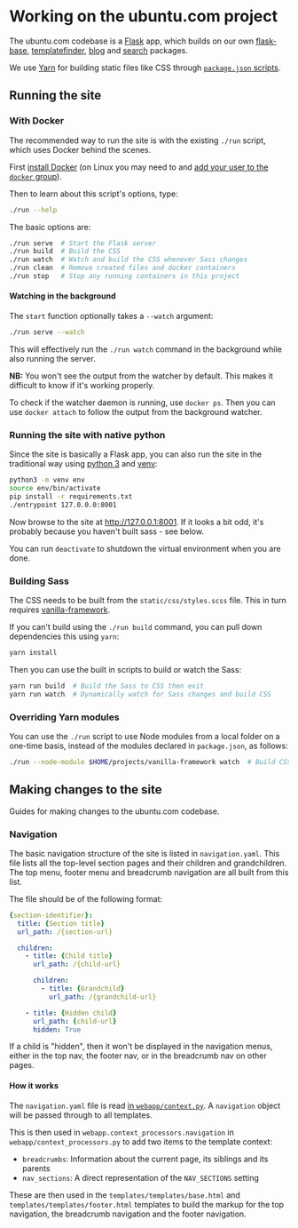 # Working on the ubuntu.com project

The ubuntu.com codebase is a [Flask](https://flask.palletsprojects.com/) app, which builds on our own [flask-base](https://pypi.org/project/canonicalwebteam.flask-base/), [templatefinder](https://pypi.org/project/canonicalwebteam.templatefinder/), [blog](https://pypi.org/project/canonicalwebteam.blog/) and [search](https://pypi.org/project/canonicalwebteam.search/) packages.

We use [Yarn](https://yarnpkg.com/lang/en/) for building static files like CSS through [`package.json` scripts](https://yarnpkg.com/lang/en/docs/package-json/#toc-scripts).

## Running the site

### With Docker

The recommended way to run the site is with the existing `./run` script, which uses Docker behind the scenes.

First [install Docker](https://docs.docker.com/engine/installation/) (on Linux you may need to and [add your user to the `docker` group](https://docs.docker.com/engine/installation/linux/linux-postinstall/)).

Then to learn about this script's options, type:

``` bash
./run --help
```

The basic options are:

``` bash
./run serve  # Start the Flask server
./run build  # Build the CSS
./run watch  # Watch and build the CSS whenever Sass changes
./run clean  # Remove created files and docker containers
./run stop   # Stop any running containers in this project

```

#### Watching in the background

The `start` function optionally takes a `--watch` argument:

``` bash
./run serve --watch
```

This will effectively run the `./run watch` command in the background while also running the server.

**NB:** You won't see the output from the watcher by default. This makes it difficult to know if it's working properly.

To check if the watcher daemon is running, use `docker ps`. Then you can use `docker attach` to follow the output from the background watcher.

### Running the site with native python

Since the site is basically a Flask app, you can also run the site in the traditional way using [python 3](https://docs.python.org/3/) and [venv](https://docs.python.org/3/library/venv.html?highlight=venv#module-venv):

``` bash
python3 -m venv env
source env/bin/activate
pip install -r requirements.txt
./entrypoint 127.0.0.0:8001
```

Now browse to the site at <http://127.0.0.1:8001>. If it looks a bit odd, it's probably because you haven't built sass - see below.

You can run `deactivate` to shutdown the virtual environment when you are done.

### Building Sass

The CSS needs to be built from the `static/css/styles.scss` file. This in turn requires [vanilla-framework](https://github.com/canonical-web-and-design/vanilla-framework).

If you can't build using the `./run build` command, you can pull down dependencies this using `yarn`:

``` bash
yarn install
```

Then you can use the built in scripts to build or watch the Sass:

``` bash
yarn run build  # Build the Sass to CSS then exit
yarn run watch  # Dynamically watch for Sass changes and build CSS
```

### Overriding Yarn modules

You can use the `./run` script to use Node modules from a local folder on a one-time basis, instead of the modules declared in `package.json`, as follows:

``` bash
./run --node-module $HOME/projects/vanilla-framework watch  # Build CSS dynamically, using a local version of vanilla-framework
```

## Making changes to the site

Guides for making changes to the ubuntu.com codebase.

### Navigation

The basic navigation structure of the site is listed in `navigation.yaml`. This file lists all the top-level section pages and their children and grandchildren. The top menu, footer menu and breadcrumb navigation are all built from this list.

The file should be of the following format:

``` yaml
{section-identifier}:
  title: {Section title}
  url_path: /{section-url}

  children:
    - title: {Child title}
      url_path: /{child-url}

      children:
        - title: {Grandchild}
          url_path: /{grandchild-url}

    - title: {Hidden child}
      url_path: {child-url}
      hidden: True
```

If a child is "hidden", then it won't be displayed in the navigation menus, either in the top nav, the footer nav, or in the breadcrumb nav on other pages.

#### How it works

The `navigation.yaml` file is read [in `webapp/context.py`](https://github.com/canonical-web-and-design/ubuntu.com/blob/b0b1f1e8fe896166ee0a0a7a2328d1e85f22f84c/webapp/context.py#L53). A `navigation` object will be passed through to all templates.

This is then used in `webapp.context_processors.navigation` in `webapp/context_processors.py` to add two items to the template context:

- `breadcrumbs`: Information about the current page, its siblings and its parents
- `nav_sections`: A direct representation of the `NAV_SECTIONS` setting

These are then used in the `templates/templates/base.html` and `templates/templates/footer.html` templates to build the markup for the top navigation, the breadcrumb navigation and the footer navigation.
